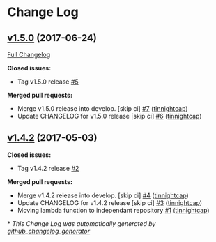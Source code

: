 # Change Log

## [v1.5.0](https://github.com/nubisproject/nubis-lambda-uuid/tree/v1.5.0) (2017-06-24)
[Full Changelog](https://github.com/nubisproject/nubis-lambda-uuid/compare/v1.4.2...v1.5.0)

**Closed issues:**

- Tag v1.5.0 release [\#5](https://github.com/nubisproject/nubis-lambda-uuid/issues/5)

**Merged pull requests:**

- Merge v1.5.0 release into develop. \[skip ci\] [\#7](https://github.com/nubisproject/nubis-lambda-uuid/pull/7) ([tinnightcap](https://github.com/tinnightcap))
- Update CHANGELOG for v1.5.0 release \[skip ci\] [\#6](https://github.com/nubisproject/nubis-lambda-uuid/pull/6) ([tinnightcap](https://github.com/tinnightcap))

## [v1.4.2](https://github.com/nubisproject/nubis-lambda-uuid/tree/v1.4.2) (2017-05-03)
**Closed issues:**

- Tag v1.4.2 release [\#2](https://github.com/nubisproject/nubis-lambda-uuid/issues/2)

**Merged pull requests:**

- Merge v1.4.2 release into develop. \[skip ci\] [\#4](https://github.com/nubisproject/nubis-lambda-uuid/pull/4) ([tinnightcap](https://github.com/tinnightcap))
- Update CHANGELOG for v1.4.2 release \[skip ci\] [\#3](https://github.com/nubisproject/nubis-lambda-uuid/pull/3) ([tinnightcap](https://github.com/tinnightcap))
- Moving lambda function to independant repository [\#1](https://github.com/nubisproject/nubis-lambda-uuid/pull/1) ([tinnightcap](https://github.com/tinnightcap))



\* *This Change Log was automatically generated by [github_changelog_generator](https://github.com/skywinder/Github-Changelog-Generator)*